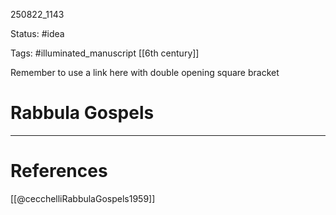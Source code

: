 
250822_1143

Status: #idea

Tags: #illuminated_manuscript [[6th century]]

Remember to use a link here with double opening square bracket
# Rabbula Gospels



---
# References
[[@cecchelliRabbulaGospels1959]]
